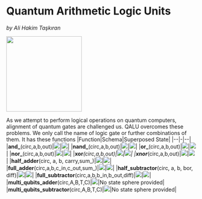 # Quantum Arithmetic Logic Units
*by Ali Hakim Taşkıran*

<img src="https://github.com/QArchs/QArch/raw/main/main-logo.png" height="200">

   As we attempt to perform logical operations on quantum computers, alignment of quantum gates are challenged us. QALU overcomes these problems. We only call the name of logic gate or further combinations of them.
It has these functions
|Function|Schema|Superposed State|
|--|-|--|
|**and_**(circ,a,b,out)|![](../src/and_s_.png)|![](../src/and_q.png)|
|**nand_**(circ,a,b,out)|![](../src/nand_s_.png)|![](../src/nand_q.png)|
|**or_**(circ,a,b,out)|![](../src/or_s_.png)|![](../src/or_q.png)|
|**nor_**(circ,a,b,out)|![](../src/nor_s_.png)|![](../src/nor_q.png)|
|**xor**_(circ,a,b,out)|![](../src/xor_s_.png)|![](../src/xor_q.png)|
|**xnor**_(circ,a,b,out)|![](../src/xnor_s_.png)|![](../src/xnor_qq.png)|
|**half_adder**(circ, a, b, carry,sum_)|![](../src/ha_s_.png)|![](../src/ha_q.png)|
|**full_adder**(circ,a,b,c_in,c_out,sum_)|![](../src/fa_s__.png)|![](s../rc/fa_q.png)|
|**half_subtractor**(circ, a, b, bor, diff)|![](../src/hs_s_.png)|![](../src/hs_q.png)|
|**full_subtractor**(circ,a,b,b_in,b_out,diff)|![](../src/fs_s__.png)|![](../src/fs_q.png)|
|**multi_qubits_adder**(circ,A,B,T,C)|![](../src/mqa.png)|No state sphere provided|
|**multi_qubits_subtractor**(circ,A,B,T,C)|![](../src/mqs.png)|No state sphere provided|
